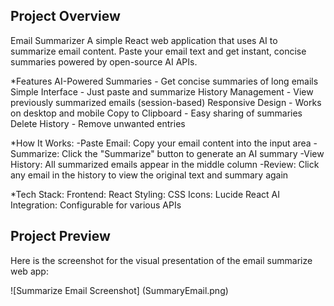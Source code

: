 ## Project Overview

Email Summarizer
A simple React web application that uses AI to summarize email content. Paste your email text and get instant, concise summaries powered by open-source AI APIs.

*Features
AI-Powered Summaries - Get concise summaries of long emails
Simple Interface - Just paste and summarize
History Management - View previously summarized emails (session-based)
Responsive Design - Works on desktop and mobile
Copy to Clipboard - Easy sharing of summaries
Delete History - Remove unwanted entries

*How It Works:
-Paste Email: Copy your email content into the input area
-Summarize: Click the "Summarize" button to generate an AI summary
-View History: All summarized emails appear in the middle column
-Review: Click any email in the history to view the original text and summary again

*Tech Stack:
Frontend: React 
Styling: CSS
Icons: Lucide React
AI Integration: Configurable for various APIs

## Project Preview

Here is the screenshot for the visual presentation of the email summarize web app:

![Summarize Email Screenshot] (SummaryEmail.png)
